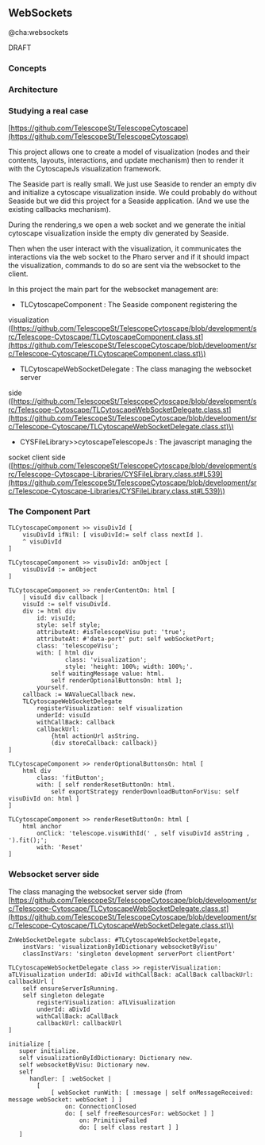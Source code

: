 ## WebSockets
@cha:websockets

DRAFT

### Concepts


### Architecture


### Studying a real case


[https://github.com/TelescopeSt/TelescopeCytoscape](https://github.com/TelescopeSt/TelescopeCytoscape)

This project allows one to create a model of visualization \(nodes and their
contents, layouts, interactions, and update mechanism\) then to render it
with the CytoscapeJs visualization framework.

The Seaside part is really small. We just use Seaside to render an empty
div and initialize a cytoscape visualization inside. We could probably
do without Seaside but we did this project for a Seaside application.
\(And we use the existing callbacks mechanism\).

During the rendering,s we open a web socket and we generate the initial
cytoscape visualization inside the empty div generated by Seaside.

Then when the user interact with the visualization, it communicates the
interactions via the web socket to the Pharo server and if it should
impact the visualization, commands to do so are sent via the websocket
to the client.

In this project the main part for the websocket management are:

- TLCytoscapeComponent : The Seaside component registering the

visualization
\([https://github.com/TelescopeSt/TelescopeCytoscape/blob/development/src/Telescope-Cytoscape/TLCytoscapeComponent.class.st](https://github.com/TelescopeSt/TelescopeCytoscape/blob/development/src/Telescope-Cytoscape/TLCytoscapeComponent.class.st)\)
- TLCytoscapeWebSocketDelegate : The class managing the websocket server

side
\([https://github.com/TelescopeSt/TelescopeCytoscape/blob/development/src/Telescope-Cytoscape/TLCytoscapeWebSocketDelegate.class.st](https://github.com/TelescopeSt/TelescopeCytoscape/blob/development/src/Telescope-Cytoscape/TLCytoscapeWebSocketDelegate.class.st)\)
- CYSFileLibrary>>cytoscapeTelescopeJs : The javascript managing the

socket client side
\([https://github.com/TelescopeSt/TelescopeCytoscape/blob/development/src/Telescope-Cytoscape-Libraries/CYSFileLibrary.class.st#L539](https://github.com/TelescopeSt/TelescopeCytoscape/blob/development/src/Telescope-Cytoscape-Libraries/CYSFileLibrary.class.st#L539)\)


### The Component Part


```
TLCytoscapeComponent >> visuDivId [
	visuDivId ifNil: [ visuDivId:= self class nextId ].
	^ visuDivId
]
```


```
TLCytoscapeComponent >> visuDivId: anObject [
	visuDivId := anObject
]
```






```
TLCytoscapeComponent >> renderContentOn: html [
	| visuId div callback |
	visuId := self visuDivId.
	div := html div
		id: visuId;
		style: self style;
		attributeAt: #isTelescopeVisu put: 'true';
		attributeAt: #'data-port' put: self webSocketPort;
		class: 'telescopeVisu';
		with: [ html div
				class: 'visualization';
				style: 'height: 100%; width: 100%;'.
			self waitingMessage value: html.
			self renderOptionalButtonsOn: html ];
		yourself.
	callback := WAValueCallback new.
	TLCytoscapeWebSocketDelegate
		registerVisualization: self visualization
		underId: visuId
		withCallBack: callback
		callbackUrl:
			{html actionUrl asString.
			(div storeCallback: callback)}
]
```


```
TLCytoscapeComponent >> renderOptionalButtonsOn: html [
	html div
		class: 'fitButton';
		with: [ self renderResetButtonOn: html.
			self exportStrategy renderDownloadButtonForVisu: self visuDivId on: html ]
]
```


```
TLCytoscapeComponent >> renderResetButtonOn: html [
	html anchor
		onClick: 'telescope.visuWithId(' , self visuDivId asString , ').fit();';
		with: 'Reset'
]
```



### Websocket server side


The class managing the websocket server
side \(from [https://github.com/TelescopeSt/TelescopeCytoscape/blob/development/src/Telescope-Cytoscape/TLCytoscapeWebSocketDelegate.class.st](https://github.com/TelescopeSt/TelescopeCytoscape/blob/development/src/Telescope-Cytoscape/TLCytoscapeWebSocketDelegate.class.st)\)

```
ZnWebSocketDelegate subclass: #TLCytoscapeWebSocketDelegate,
	instVars: 'visualizationByIdDictionary websocketByVisu'
	classInstVars: 'singleton development serverPort clientPort'
```




```
TLCytoscapeWebSocketDelegate class >> registerVisualization: aTLVisualization underId: aDivId withCallBack: aCallBack callbackUrl: callbackUrl [
	self ensureServerIsRunning.
	self singleton delegate
		registerVisualization: aTLVisualization
		underId: aDivId
		withCallBack: aCallBack
		callbackUrl: callbackUrl
]
```


```
initialize [
   super initialize.
   self visualizationByIdDictionary: Dictionary new.
   self websocketByVisu: Dictionary new.
   self
      handler: [ :webSocket | 
   		[ 
   			[ webSocket runWith: [ :message | self onMessageReceived: message webSocket: webSocket ] ]
   				on: ConnectionClosed
   				do: [ self freeResourcesFor: webSocket ] ]
   					on: PrimitiveFailed
   					do: [ self class restart ] ]
   ]
```


